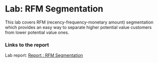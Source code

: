 # Lab: RFM Segmentation

  This lab covers RFM (recency-frequency-monetary amount) segmentation which provides an easy way to separate higher potential value customers from lower potential value ones.
  
### Links to the report

Lab report: [Report : RFM Segmentation](https://codelabs-preview.appspot.com/?file_id=1T9RvhuyaTTXwTFBpYiT388dN45mTWvcrN9GvmegG-HY#0)
